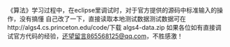 《算法》学习过程中，在eclipse里调试时，对于官方提供的源码中标准输入的操作，没有搞懂
自己改了一下，直接读取本地测试数据测试数据可在http://algs4.cs.princeton.edu/code/下载 algs4-data.zip
如果各位如有直接调试官方代码的经验，还望留言865568125@qq.com，不胜感激！
